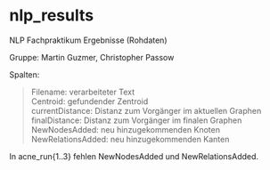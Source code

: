 # nlp_results
NLP Fachpraktikum Ergebnisse (Rohdaten)

Gruppe: Martin Guzmer, Christopher Passow

Spalten:  
> Filename: verarbeiteter Text  
> Centroid: gefundender Zentroid  
> currentDistance: Distanz zum Vorgänger im aktuellen Graphen  
> finalDistance: Distanz zum Vorgänger im finalen Graphen  
> NewNodesAdded: neu hinzugekommenden Knoten  
> NewRelationsAdded: neu hinzugekommenden Kanten  

In acne_run{1..3} fehlen NewNodesAdded und NewRelationsAdded.
